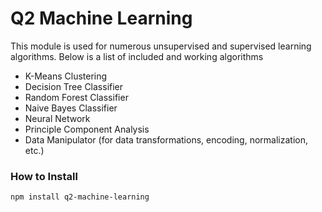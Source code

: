 # Q2 Machine Learning
This module is used for numerous unsupervised and supervised learning algorithms. Below is a list of included and working algorithms
* K-Means Clustering
* Decision Tree Classifier
* Random Forest Classifier
* Naive Bayes Classifier
* Neural Network 
* Principle Component Analysis
* Data Manipulator (for data transformations, encoding, normalization, etc.)

### How to Install
`npm install q2-machine-learning`


